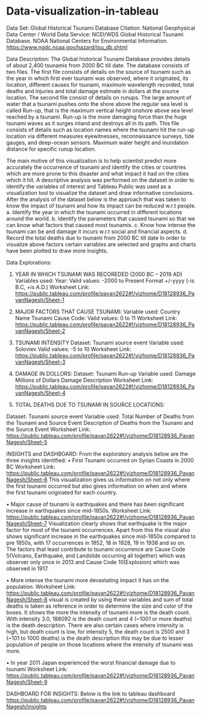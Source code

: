 # Data-visualization-in-tableau
Data Set:
Global Historical Tsunami Database
Citation:   National Geophysical Data Center / World Data Service: NCEI/WDS Global Historical Tsunami Database. NOAA National Centers for Environmental Information. https://www.ngdc.noaa.gov/hazard/tsu_db.shtml

Data Description:
The Global historical Tsunami Database provides details of about 2,400 tsunamis from 2000 BC till date. The database consists of two files. The first file consists of details on the source of tsunami such as the year in which first ever tsunami was observed, where it originated, its location, different causes for tsunami, maximum wavelength recorded, total deaths and injuries and total damage estimate in dollars at the source location. The second file consist of details on runups. The large amount of water that a tsunami pushes onto the shore above the regular sea level is called Run-up, that is the maximum vertical height onshore above sea level reached by a tsunami. Run-up is the more damaging force than the huge tsunami waves as it surges inland and destroys all in its path. This file consists of details such as location names where the tsunami hit the run-up location via different measures eyewitnesses, reconnaissance surveys, tide gauges, and deep-ocean sensors. Maximum water height and inundation distance for specific runup location.   


The main motive of this visualization is to help scientist predict more accurately the occurrence of tsunami and identify the cities or countries which are more prone to this disaster and what impact it had on the cities which it hit. A descriptive analysis was performed on the dataset in order to identify the variables of interest and Tableau Public was used as a visualization tool to visualize the dataset and draw informative conclusions. After the analysis of the dataset below is the approach that was taken to know the impact of tsunami and how its impact can be reduced w.r.t people.
a.	Identify the year in which the tsunami occurred in different locations around the world.
b.	Identify the parameters that caused tsunami so that we can know what factors that caused most tsunamis.
c.	Know how intense the tsunami can be and damage it incurs w.r.t social and financial aspects.
d.	Record the total deaths due to tsunami from 2000 BC till date
In order to visualize above factors certain variables are selected and graphs and charts have been plotted to draw more insights. 

Data Explorations:
1.	YEAR IN WHICH TSUNAMI WAS RECOREDED (2000 BC – 2019 AD)
Variables used: 
Year: 
Valid values: -2000 to Present
Format +/-yyyy (-is B.C, +is A.D.)
Worksheet Link: 
https://public.tableau.com/profile/pavan2622#!/vizhome/D18128936_PavanNagesh/Sheet-1

2.	MAJOR FACTORS THAT CAUSE TSUNAMI:
Variable used:
Country Name
Tsunami Cause Code:
Valid values: 0 to 11
Worksheet Link:
https://public.tableau.com/profile/pavan2622#!/vizhome/D18128936_PavanNagesh/Sheet-2

3.	TSUNAMI INTENSITY 
Dataset: Tsunami source event 
Variable used:
Soloviev 
Valid values: -5 to 10
Worksheet Link:
https://public.tableau.com/profile/pavan2622#!/vizhome/D18128936_PavanNagesh/Sheet-3

4.	DAMAGE IN DOLLORS:
Dataset: Tsunami Run-up 
Variable used:
Damage Millions of Dollars
Damage Description
Worksheet Link:
https://public.tableau.com/profile/pavan2622#!/vizhome/D18128936_PavanNagesh/Sheet-4

5.	TOTAL DEATHS DUE TO TSUNAMI IN SOURCE LOCATIONS:

Dataset: Tsunami source event
Variable used:
Total Number of Deaths from the Tsunami and Source Event
Description of Deaths from the Tsunami and the Source Event
Worksheet Link:
https://public.tableau.com/profile/pavan2622#!/vizhome/D18128936_PavanNagesh/Sheet-5

INSIGHTS and DASHBOARD:
From the exploratory analysis below are the three insights identified:
•	First Tsunami occurred on Syrian Coasts in 2000 BC
Worksheet Link:
https://public.tableau.com/profile/pavan2622#!/vizhome/D18128936_PavanNagesh/Sheet-6
This visualization gives us information on not only where the first tsunami occurred but also gives information on when and where the first tsunami originated for each country. 

•	Major cause of tsunami is earthquakes and there has been significant increase in earthquakes since mid-1850s.
Worksheet Link:
https://public.tableau.com/profile/pavan2622#!/vizhome/D18128936_PavanNagesh/Sheet-7
Visualization clearly shows that earthquake is the major factor for most of the tsunami occurrences. Apart from this the visual also shows significant increase in the earthquakes since mid-1850s compared to pre 1850s, with 17 occurrences in 1852, 18 in 1928, 19 in 1938 and so on. The factors that least contribute to tsunami occurrence are Cause Code 5(Volcano, Earthquake, and Landslide occurring all together) which was observer only once in 2013 and Cause Code 10(Explosion) which was observed in 1917.

•	More intense the tsunami more devastating impact it has on the population.
Worksheet Link:
https://public.tableau.com/profile/pavan2622#!/vizhome/D18128936_PavanNagesh/Sheet-8
visual is created by using these variables and sum of total deaths is taken as reference in order to determine the size and color of the boxes. It shows the more the intensity of tsunami more is the death count. With intensity 3.0, 188092 is the death count and 4 (~1001 or more deaths) is the death description. There are also certain cases where intensity is high, but death count is low, for intensity 5, the death count is 2500 and 3 (~101 to 1000 deaths) is the death description this may be due to lesser population of people on those locations where the intensity of tsunami was more.

•	In year 2011 Japan experienced the worst financial damage due to tsunami
Worksheet Link:
https://public.tableau.com/profile/pavan2622#!/vizhome/D18128936_PavanNagesh/Sheet-9


DASHBOARD FOR INSIGHTS:
Below is the link to tableau dashboard
https://public.tableau.com/profile/pavan2622#!/vizhome/D18128936_PavanNagesh/insights





